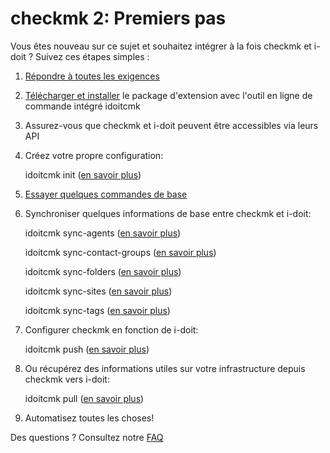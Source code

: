 #  checkmk 2: Premiers pas

Vous êtes nouveau sur ce sujet et souhaitez intégrer à la fois checkmk et i-doit ? Suivez ces étapes simples :

1.  [Répondre à toutes les exigences](./requirements.md)
2.  [Télécharger et installer](./installation.md) le package d'extension avec l'outil en ligne de commande intégré idoitcmk
3.  Assurez-vous que checkmk et i-doit peuvent être accessibles via leurs API
4.  Créez votre propre configuration:
    
    idoitcmk init ([en savoir plus](./configuration.md))
    
5.  [Essayer quelques commandes de base](./usage.md)
6.  Synchroniser quelques informations de base entre checkmk et i-doit:
    
    idoitcmk sync-agents ([en savoir plus](./sync-checkmk-agents.md))
    
    idoitcmk sync-contact-groups ([en savoir plus](./sync-contact-groups.md))
    
    idoitcmk sync-folders ([en savoir plus](./sync-wato-folder.md))
    
    idoitcmk sync-sites ([en savoir plus](./sync-checkmk-sites.md))
    
    idoitcmk sync-tags ([en savoir plus](./sync-host-tags.md))
    
7.  Configurer checkmk en fonction de i-doit:
    
    idoitcmk push ([en savoir plus](./generate-wato-configuration-base-on-cmdb-data.md)) 



8.  Ou récupérez des informations utiles sur votre infrastructure depuis checkmk vers i-doit:
    
    idoitcmk pull ([en savoir plus](./import-inventory-data-into-cmdb.md))
    
9.  Automatisez toutes les choses!

Des questions ? Consultez notre [FAQ](./faq.md)
